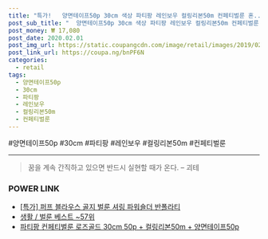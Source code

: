 ```yaml
--- 
title: "특가!   양면테이프50p 30cm 색상 파티팡 레인보우 컬링리본50m 컨페티벌룬 혼..." 
post_sub_title: "  양면테이프50p 30cm 색상 파티팡 레인보우 컬링리본50m 컨페티벌룬 혼합 1세트 50p" 
post_money: ₩ 17,080 
post_date: 2020.02.01 
post_img_url: https://static.coupangcdn.com/image/retail/images/2019/02/18/11/7/a9460bd9-38a4-41aa-a7bb-e4962f07254a.jpg 
post_link_url: https://coupa.ng/bnPF6N 
categories: 
  - retail 
tags: 
  - 양면테이프50p 
  - 30cm 
  - 파티팡 
  - 레인보우 
  - 컬링리본50m 
  - 컨페티벌룬 
--- 
```

  #양면테이프50p #30cm #파티팡 #레인보우 #컬링리본50m #컨페티벌룬 
<hr> 

> 꿈을 계속 간직하고 있으면 반드시 실현할 때가 온다. – 괴테 


### POWER LINK

* <a href="https://blog.naver.com/sakai111/221790822224" target="_blank">[특가] 퍼프 블라우스 골지 벌룬 셔링 파워숄더 반폴라티</a>
* <a href="https://blog.naver.com/santokki14/221792102219" target="_blank">생활 / 벌룬 베스트 ~57위</a>
* <a href="https://blog.naver.com/fasyy4321/221792585347" target="_blank">파티팡 컨페티벌룬 로즈골드 30cm 50p + 컬링리본50m + 양면테이프50p</a>
